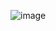 ![image](https://github.com/companyakis/flutter-step-by-step/assets/77589867/203426b3-77f5-49b9-8d71-922adc692d5d)
